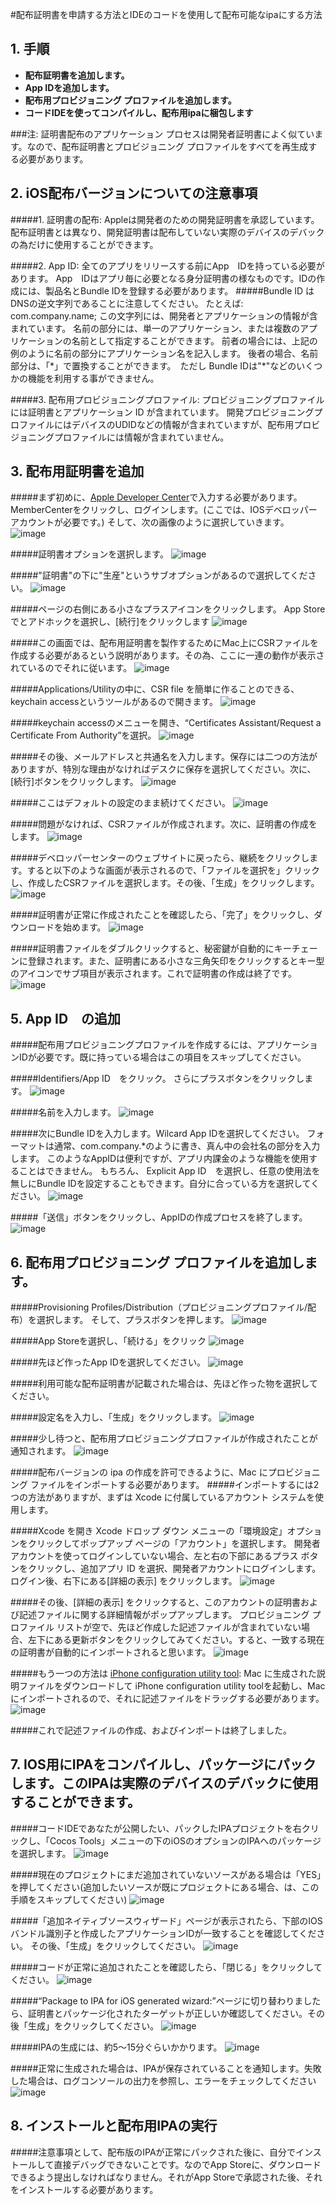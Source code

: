 #配布証明書を申請する方法とIDEのコードを使用して配布可能なipaにする方法

## 1. 手順

- **配布証明書を追加します。**
- **App IDを追加します。**
- **配布用プロビジョニング プロファイルを追加します。**
- **コードIDEを使ってコンパイルし、配布用ipaに梱包します**

###注: 証明書配布のアプリケーション プロセスは開発者証明書によく似ています。なので、配布証明書とプロビジョニング プロファイルをすべてを再生成する必要があります。



## 2. iOS配布バージョンについての注意事項

#####1. 証明書の配布: Appleは開発者のための開発証明書を承認しています。　配布証明書とは異なり、開発証明書は配布していない実際のデバイスのデバックの為だけに使用することができます。

#####2. App ID: 全てのアプリをリリースする前にApp　IDを持っている必要があります。 App　IDはアプリ毎に必要となる身分証明書の様なものです。IDの作成には、製品名とBundle IDを登録する必要があります。
#####Bundle ID はDNSの逆文字列であることに注意してください。 たとえば: com.company.name; この文字列には、開発者とアプリケーションの情報が含まれています。 名前の部分には、単一のアプリケーション、または複数のアプリケーションの名前として指定することができます。 前者の場合には、上記の例のように名前の部分にアプリケーション名を記入します。 後者の場合、名前部分は、「*」で置換することができます。　ただし Bundle IDは"\*"などのいくつかの機能を利用する事ができません。

#####3. 配布用プロビジョニングプロファイル: プロビジョニングプロファイルには証明書とアプリケーション ID が含まれています。 開発プロビジョニングプロファイルにはデバイスのUDIDなどの情報が含まれていますが、配布用プロビジョニングプロファイルには情報が含まれていません。

## 3. 配布用証明書を追加

#####まず初めに、[Apple Developer Center](http://developer.apple.com)で入力する必要があります。MemberCenterをクリックし、ログインします。(ここでは、IOSデベロッパーアカウントが必要です。) 
そして、次の画像のように選択していきます。
![image](res/certificate1.png)

#####証明書オプションを選択します。
![image](res/certificate2.png)

#####"証明書"の下に"生産"というサブオプションがあるので選択してください。
![image](res/certificate3.png)

#####ページの右側にある小さなプラスアイコンをクリックします。 App Storeでとアドホックを選択し、[続行]をクリックします
![image](res/certificate4.png)

#####この画面では、配布用証明書を製作するためにMac上にCSRファイルを作成する必要があるという説明があります。その為、ここに一連の動作が表示されているのでそれに従います。
![image](res/certificate5.png)

#####Applications/Utilityの中に、CSR file を簡単に作ることのできる、keychain accessというツールがあるので開きます。
![image](res/certificate6.png)

#####keychain accessのメニューを開き、“Certificates Assistant/Request a Certificate From Authority”を選択。
![image](res/certificate7.png)

#####その後、メールアドレスと共通名を入力します。保存には二つの方法がありますが、特別な理由がなければデスクに保存を選択してください。次に、[続行]ボタンをクリックします。
![image](res/certificate8.png)

#####ここはデフォルトの設定のまま続けてください。
![image](res/certificate9.png)

#####問題がなければ、CSRファイルが作成されます。次に、証明書の作成をします。
![image](res/certificate10.png)

#####デベロッパーセンターのウェブサイトに戻ったら、継続をクリックします。すると以下のような画面が表示されるので、「ファイルを選択を」クリックし、作成したCSRファイルを選択します。その後、「生成」をクリックします。
![image](res/certificate11.png)

#####証明書が正常に作成されたことを確認したら、「完了」をクリックし、ダウンロードを始めます。
![image](res/certificate12.png)

#####証明書ファイルをダブルクリックすると、秘密鍵が自動的にキーチェーンに登録されます。また、証明書にある小さな三角矢印をクリックするとキー型のアイコンでサブ項目が表示されます。これで証明書の作成は終了です。  
![image](res/certificate13.png)

## 5. App ID　の追加

#####配布用プロビジョニングプロファイルを作成するには、アプリケーションIDが必要です。既に持っている場合はこの項目をスキップしてください。

#####Identifiers/App ID　をクリック。 さらにプラスボタンをクリックします。
![image](res/appid1.png)

#####名前を入力します。
![image](res/appid2.png)

#####次にBundle IDを入力します。Wilcard App IDを選択してください。 フォーマットは通常、com.company.*のように書き、真ん中の会社名の部分を入力します。 このようなAppIDは便利ですが、アプリ内課金のような機能を使用することはできません。 もちろん、 Explicit App ID　を選択し、任意の使用法を無しにBundle IDを設定することもできます。自分に合っている方を選択してください。
![image](res/appid3.png)

#####「送信」ボタンをクリックし、AppIDの作成プロセスを終了します。
![image](res/appid4.png)

## 6. 配布用プロビジョニング プロファイルを追加します。

#####Provisioning Profiles/Distribution（プロビジョニングプロファイル/配布）を選択します。 そして、プラスボタンを押します。
![image](res/profile1.png)

#####App Storeを選択し、「続ける」をクリック
![image](res/profile2.png)

#####先ほど作ったApp IDを選択してください。
![image](res/profile3.png)

#####利用可能な配布証明書が記載された場合は、先ほど作った物を選択してください。

#####設定名を入力し、「生成」をクリックします。
![image](res/profile5.png)

#####少し待つと、配布用プロビジョニングプロファイルが作成されたことが通知されます。
![image](res/profile6.png)

#####配布バージョンの ipa の作成を許可できるように、Mac にプロビジョニング ファイルをインポートする必要があります。 
#####インポートするには2つの方法がありますが、まずは Xcode に付属しているアカウント システムを使用します。

#####Xcode を開き Xcode ドロップ ダウン メニューの「環境設定」オプションをクリックしてポップアップ ページの「アカウント」を選択します。 開発者アカウントを使ってログインしていない場合、左と右の下部にあるプラス ボタンをクリックし、追加アプリ ID を選択、開発者アカウントにログインします。ログイン後、右下にある[詳細の表示] をクリックします。
![image](res/profile7.png)

#####その後、[詳細の表示] をクリックすると、このアカウントの証明書および記述ファイルに関する詳細情報がポップアップします。 プロビジョニング プロファイル リストが空で、先ほど作成した記述ファイルが含まれていない場合、左下にある更新ボタンをクリックしてみてください。すると、一致する現在の証明書が自動的にインポートされると思います。
![image](res/profile8.png)

#####もう一つの方法は [iPhone configuration utility tool](http://support.apple.com/kb/DL1465?viewlocale=zh_CN&locale=zh_CN): Mac に生成された説明ファイルをダウンロードして iPhone configuration utility toolを起動し、Mac にインポートされるので、それに記述ファイルをドラッグする必要があります。
![image](res/profile9.png)

#####これで記述ファイルの作成、およびインポートは終了しました。

## 7. IOS用にIPAをコンパイルし、パッケージにパックします。このIPAは実際のデバイスのデバックに使用することができます。

#####コードIDEであなたが公開したい、パックしたIPAプロジェクトを右クリックし、「Cocos Tools」メニューの下のiOSのオプションのIPAへのパッケージを選択します。
![image](res/publish1.png)

#####現在のプロジェクトにまだ追加されていないソースがある場合は「YES」を押してください(追加したいソースが既にプロジェクトにある場合、は、この手順をスキップしてください)
![image](res/publish2.png)

#####「追加ネイティブソースウィザード」ページが表示されたら、下部のIOSバンドル識別子と作成したアプリケーションIDが一致することを確認してください。 その後、「生成」をクリックしてください。
![image](res/publish3.png)

#####コードが正常に追加されたことを確認したら、「閉じる」をクリックしてください。
![image](res/publish4.png)

#####“Package to IPA for iOS generated wizard:”ページに切り替わりましたら、証明書とパッケージ化されたターゲットが正しいか確認してください。その後「生成」をクリックしてください。
![image](res/publish5.png)

#####IPAの生成には、約5～15分ぐらいかかります。
![image](res/publish6.png)

#####正常に生成された場合は、IPAが保存されていることを通知します。失敗した場合は、ログコンソールの出力を参照し、エラーをチェックしてください
![image](res/publish7.png)

## 8. インストールと配布用IPAの実行

#####注意事項として、配布版のIPAが正常にパックされた後に、自分でインストールして直接デバッグできないことです。なのでApp Storeに、ダウンロードできるよう提出しなければなりません。それがApp Storeで承認された後、それをインストールする必要があります。